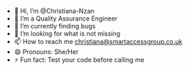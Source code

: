- 👋 Hi, I’m @Christiana-Nzan
- 👀 I’m a Quality Assurance Engineer
- 🌱 I’m currently finding bugs
- 💞️ I’m looking for what is not missing
- 📫 How to reach me christiana@smartaccessgroup.co.uk
- 😄 Pronouns: She/Her
- ⚡ Fun fact: Test your code before calling me

<!---
Christiana-Nzan/Christiana-Nzan is a ✨ special ✨ repository because its `README.md` (this file) appears on your GitHub profile.
You can click the Preview link to take a look at your changes.
--->
